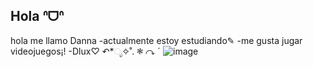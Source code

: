 ## Hola ᐢᗜᐢ
hola me llamo Danna 
-actualmente estoy estudiando✎
-me gusta jugar videojuegos¡! 
-Dlux♡
↶*ೃ✧˚. ❃ ↷ ˊ
![image](https://github.com/user-attachments/assets/9f98dada-83b5-4c23-95e3-cdf6e171e2c1)


<!--
**Danna777q/Danna777q** is a ✨ _special_ ✨ repository because its `README.md` (this file) appears on your GitHub profile.

Here are some ideas to get you started:

- 🔭 I’m currently working on ...
- 🌱 I’m currently learning ...
- 👯 I’m looking to collaborate on ...
- 🤔 I’m looking for help with ...
- 💬 Ask me about ...
- 📫 How to reach me: ...
- 😄 Pronouns: ...
- ⚡ Fun fact: ...
-->
